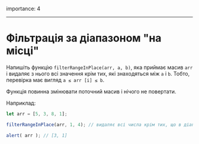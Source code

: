 importance: 4

---

# Фільтрація за діапазоном "на місці"

Напишіть функцію `filterRangeInPlace(arr, a, b)`, яка приймає масив `arr` і видаляє з нього всі значення крім тих, які знаходяться між `a` і `b`. Тобто, перевірка має вигляд `a ≤ arr [i] ≤ b`.

Функція повинна змінювати поточний масив і нічого не повертати.

Наприклад:
```js
let arr = [5, 3, 8, 1];

filterRangeInPlace(arr, 1, 4); // видаляє всі числа крім тих, що в діапазоні від 1 до 4

alert( arr ); // [3, 1]
```
